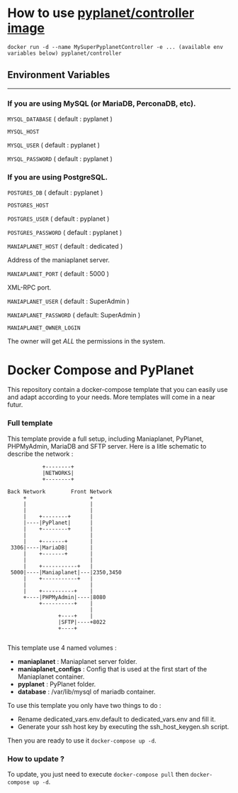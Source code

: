 # How to use [pyplanet/controller image](https://hub.docker.com/r/pyplanet/controller/)

`docker run -d --name MySuperPyplanetController -e ... (available env variables below) pyplanet/controller`

## Environment Variables

------

### If you are using MySQL (or MariaDB, PerconaDB, etc).

`MYSQL_DATABASE` ( default : pyplanet ) 

`MYSQL_HOST` 

`MYSQL_USER` ( default : pyplanet )

`MYSQL_PASSWORD` ( default : pyplanet )

### If you are using PostgreSQL.

`POSTGRES_DB` ( default : pyplanet )

`POSTGRES_HOST`

`POSTGRES_USER` ( default : pyplanet )

`POSTGRES_PASSWORD` ( default : pyplanet )



`MANIAPLANET_HOST` ( default : dedicated )

Address of the maniaplanet server. 

`MANIAPLANET_PORT` ( default : 5000 )

XML-RPC port.

`MANIAPLANET_USER` ( default : SuperAdmin )

`MANIAPLANET_PASSWORD` ( default: SuperAdmin )

`MANIAPLANET_OWNER_LOGIN`

The owner will get *ALL* the permissions in the system.

# Docker Compose and PyPlanet

This repository contain a docker-compose template that you can easily use and adapt according to your needs.
More templates will come in a near futur.

### Full template

This template provide a full setup, including Maniaplanet, PyPlanet, PHPMyAdmin, MariaDB and SFTP server.
Here is a litle schematic to describe the network : 
```          
           +--------+
           |NETWORKS|
           +--------+

Back Network        Front Network
     +                    +
     |                    |
     |                    |
     |    +--------+      |
     |----|PyPlanet|      |
     |    +--------+      |
     |                    |
     |    +-------+       |
 3306|----|MariaDB|       |
     |    +-------+       |
     |                    |
     |    +-----------+   |
 5000|----|Maniaplanet|---|2350,3450
     |    +-----------+   |
     |                    |
     |    +----------+    |
     +----|PHPMyAdmin|----|8080
          +----------+    |
                          |
                +----+    |
                |SFTP|----+8022
                +----+    
  
```
This template use 4 named volumes :
* **maniaplanet** : Maniaplanet server folder.
* **maniaplanet_configs** : Config that is used at the first start of the Maniaplanet container.
* **pyplanet** : PyPlanet folder.
* **database** : /var/lib/mysql of mariadb container.

To use this template you only have two things to do :
* Rename dedicated_vars.env.default to dedicated_vars.env and fill it.
* Generate your ssh host key by executing the ssh_host_keygen.sh script.

Then you are ready to use it ``docker-compose up -d``.

### How to update ?

To update, you just need to execute `docker-compose pull` then `docker-compose up -d`.
